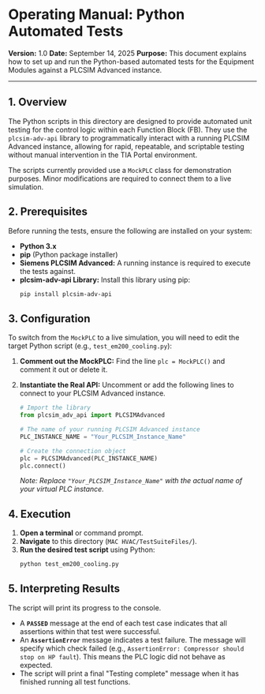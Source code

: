 # Operating Manual: Python Automated Tests

**Version:** 1.0
**Date:** September 14, 2025
**Purpose:** This document explains how to set up and run the Python-based automated tests for the Equipment Modules against a PLCSIM Advanced instance.

---

## 1. Overview

The Python scripts in this directory are designed to provide automated unit testing for the control logic within each Function Block (FB). They use the `plcsim-adv-api` library to programmatically interact with a running PLCSIM Advanced instance, allowing for rapid, repeatable, and scriptable testing without manual intervention in the TIA Portal environment.

The scripts currently provided use a `MockPLC` class for demonstration purposes. Minor modifications are required to connect them to a live simulation.

## 2. Prerequisites

Before running the tests, ensure the following are installed on your system:

*   **Python 3.x**
*   **pip** (Python package installer)
*   **Siemens PLCSIM Advanced:** A running instance is required to execute the tests against.
*   **plcsim-adv-api Library:** Install this library using pip:
    ```bash
    pip install plcsim-adv-api
    ```

## 3. Configuration

To switch from the `MockPLC` to a live simulation, you will need to edit the target Python script (e.g., `test_em200_cooling.py`):

1.  **Comment out the MockPLC:** Find the line `plc = MockPLC()` and comment it out or delete it.

2.  **Instantiate the Real API:** Uncomment or add the following lines to connect to your PLCSIM Advanced instance.

    ```python
    # Import the library
    from plcsim_adv_api import PLCSIMAdvanced

    # The name of your running PLCSIM Advanced instance
    PLC_INSTANCE_NAME = "Your_PLCSIM_Instance_Name"

    # Create the connection object
    plc = PLCSIMAdvanced(PLC_INSTANCE_NAME)
    plc.connect()
    ```
    *Note: Replace `"Your_PLCSIM_Instance_Name"` with the actual name of your virtual PLC instance.*

## 4. Execution

1.  **Open a terminal** or command prompt.
2.  **Navigate** to this directory (`MAC HVAC/TestSuiteFiles/`).
3.  **Run the desired test script** using Python:
    ```bash
    python test_em200_cooling.py
    ```

## 5. Interpreting Results

The script will print its progress to the console.

*   A **`PASSED`** message at the end of each test case indicates that all assertions within that test were successful.
*   An **`AssertionError`** message indicates a test failure. The message will specify which check failed (e.g., `AssertionError: Compressor should stop on HP fault`). This means the PLC logic did not behave as expected.
*   The script will print a final "Testing complete" message when it has finished running all test functions.
